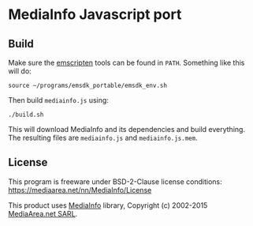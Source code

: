 # MediaInfo Javascript port



## Build

Make sure the [emscripten](http://emscripten.org/) tools can be found
in `PATH`. Something like this will do:

    source ~/programs/emsdk_portable/emsdk_env.sh

Then build `mediainfo.js` using:

    ./build.sh

This will download MediaInfo and its dependencies and build
everything. The resulting files are `mediainfo.js` and
`mediainfo.js.mem`.

## License

This program is freeware under BSD-2-Clause license conditions: https://mediaarea.net/nn/MediaInfo/License

This product uses [MediaInfo](http://mediaarea.net/MediaInfo) library, Copyright (c) 2002-2015
[MediaArea.net SARL](mailto:Info@MediaArea.net).
